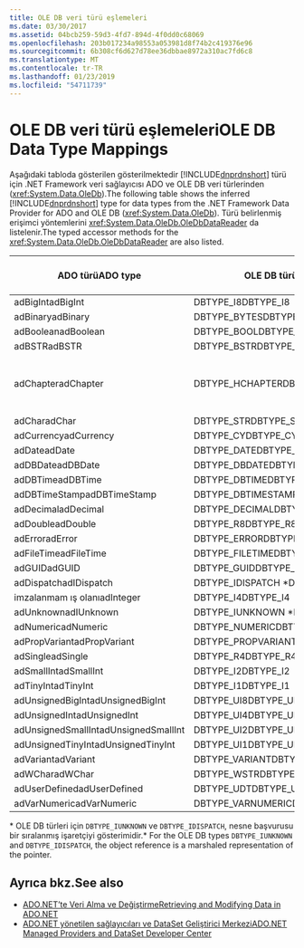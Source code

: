 ```yaml
---
title: OLE DB veri türü eşlemeleri
ms.date: 03/30/2017
ms.assetid: 04bcb259-59d3-4fd7-894d-4f0dd0c68069
ms.openlocfilehash: 203b017234a98553a053981d8f74b2c419376e96
ms.sourcegitcommit: 6b308cf6d627d78ee36dbbae8972a310ac7fd6c8
ms.translationtype: MT
ms.contentlocale: tr-TR
ms.lasthandoff: 01/23/2019
ms.locfileid: "54711739"
---
```

# <a name="ole-db-data-type-mappings"></a><span data-ttu-id="c00fe-102">OLE DB veri türü eşlemeleri</span><span class="sxs-lookup"><span data-stu-id="c00fe-102">OLE DB Data Type Mappings</span></span>
<span data-ttu-id="c00fe-103">Aşağıdaki tabloda gösterilen gösterilmektedir [!INCLUDE[dnprdnshort](../../../../includes/dnprdnshort-md.md)] türü için .NET Framework veri sağlayıcısı ADO ve OLE DB veri türlerinden (<xref:System.Data.OleDb>).</span><span class="sxs-lookup"><span data-stu-id="c00fe-103">The following table shows the inferred [!INCLUDE[dnprdnshort](../../../../includes/dnprdnshort-md.md)] type for data types from the .NET Framework Data Provider for ADO and OLE DB (<xref:System.Data.OleDb>).</span></span> <span data-ttu-id="c00fe-104">Türü belirlenmiş erişimci yöntemlerini <xref:System.Data.OleDb.OleDbDataReader> da listelenir.</span><span class="sxs-lookup"><span data-stu-id="c00fe-104">The typed accessor methods for the <xref:System.Data.OleDb.OleDbDataReader> are also listed.</span></span>  
  
|<span data-ttu-id="c00fe-105">ADO türü</span><span class="sxs-lookup"><span data-stu-id="c00fe-105">ADO type</span></span>|<span data-ttu-id="c00fe-106">OLE DB türü</span><span class="sxs-lookup"><span data-stu-id="c00fe-106">OLE DB type</span></span>|[!INCLUDE[dnprdnshort](../../../../includes/dnprdnshort-md.md)] <span data-ttu-id="c00fe-107">Türü</span><span class="sxs-lookup"><span data-stu-id="c00fe-107">type</span></span>|[!INCLUDE[dnprdnshort](../../../../includes/dnprdnshort-md.md)] <span data-ttu-id="c00fe-108">türü belirlenmiş erişimcisi</span><span class="sxs-lookup"><span data-stu-id="c00fe-108">typed accessor</span></span>|  
|--------------|-----------------|----------------------------------------------------------------------|--------------------------------------------------------------------------------|  
|<span data-ttu-id="c00fe-109">adBigInt</span><span class="sxs-lookup"><span data-stu-id="c00fe-109">adBigInt</span></span>|<span data-ttu-id="c00fe-110">DBTYPE_I8</span><span class="sxs-lookup"><span data-stu-id="c00fe-110">DBTYPE_I8</span></span>|<span data-ttu-id="c00fe-111">Int64</span><span class="sxs-lookup"><span data-stu-id="c00fe-111">Int64</span></span>|<span data-ttu-id="c00fe-112">GetInt64()</span><span class="sxs-lookup"><span data-stu-id="c00fe-112">GetInt64()</span></span>|  
|<span data-ttu-id="c00fe-113">adBinary</span><span class="sxs-lookup"><span data-stu-id="c00fe-113">adBinary</span></span>|<span data-ttu-id="c00fe-114">DBTYPE_BYTES</span><span class="sxs-lookup"><span data-stu-id="c00fe-114">DBTYPE_BYTES</span></span>|<span data-ttu-id="c00fe-115">Bayt]</span><span class="sxs-lookup"><span data-stu-id="c00fe-115">Byte[]</span></span>|<span data-ttu-id="c00fe-116">GetBytes()</span><span class="sxs-lookup"><span data-stu-id="c00fe-116">GetBytes()</span></span>|  
|<span data-ttu-id="c00fe-117">adBoolean</span><span class="sxs-lookup"><span data-stu-id="c00fe-117">adBoolean</span></span>|<span data-ttu-id="c00fe-118">DBTYPE_BOOL</span><span class="sxs-lookup"><span data-stu-id="c00fe-118">DBTYPE_BOOL</span></span>|<span data-ttu-id="c00fe-119">Boole değeri</span><span class="sxs-lookup"><span data-stu-id="c00fe-119">Boolean</span></span>|<span data-ttu-id="c00fe-120">GetBoolean()</span><span class="sxs-lookup"><span data-stu-id="c00fe-120">GetBoolean()</span></span>|  
|<span data-ttu-id="c00fe-121">adBSTR</span><span class="sxs-lookup"><span data-stu-id="c00fe-121">adBSTR</span></span>|<span data-ttu-id="c00fe-122">DBTYPE_BSTR</span><span class="sxs-lookup"><span data-stu-id="c00fe-122">DBTYPE_BSTR</span></span>|<span data-ttu-id="c00fe-123">Dize</span><span class="sxs-lookup"><span data-stu-id="c00fe-123">String</span></span>|<span data-ttu-id="c00fe-124">GetString()</span><span class="sxs-lookup"><span data-stu-id="c00fe-124">GetString()</span></span>|  
|<span data-ttu-id="c00fe-125">adChapter</span><span class="sxs-lookup"><span data-stu-id="c00fe-125">adChapter</span></span>|<span data-ttu-id="c00fe-126">DBTYPE_HCHAPTER</span><span class="sxs-lookup"><span data-stu-id="c00fe-126">DBTYPE_HCHAPTER</span></span>|<span data-ttu-id="c00fe-127">Aracılığıyla desteklenen `DataReader`.</span><span class="sxs-lookup"><span data-stu-id="c00fe-127">Supported through the `DataReader`.</span></span> <span data-ttu-id="c00fe-128">Bkz: [DataReader kullanarak veri alma](../../../../docs/framework/data/adonet/retrieving-data-using-a-datareader.md).</span><span class="sxs-lookup"><span data-stu-id="c00fe-128">See [Retrieving Data Using a DataReader](../../../../docs/framework/data/adonet/retrieving-data-using-a-datareader.md).</span></span>|<span data-ttu-id="c00fe-129">GetValue()</span><span class="sxs-lookup"><span data-stu-id="c00fe-129">GetValue()</span></span>|  
|<span data-ttu-id="c00fe-130">adChar</span><span class="sxs-lookup"><span data-stu-id="c00fe-130">adChar</span></span>|<span data-ttu-id="c00fe-131">DBTYPE_STR</span><span class="sxs-lookup"><span data-stu-id="c00fe-131">DBTYPE_STR</span></span>|<span data-ttu-id="c00fe-132">Dize</span><span class="sxs-lookup"><span data-stu-id="c00fe-132">String</span></span>|<span data-ttu-id="c00fe-133">GetString()</span><span class="sxs-lookup"><span data-stu-id="c00fe-133">GetString()</span></span>|  
|<span data-ttu-id="c00fe-134">adCurrency</span><span class="sxs-lookup"><span data-stu-id="c00fe-134">adCurrency</span></span>|<span data-ttu-id="c00fe-135">DBTYPE_CY</span><span class="sxs-lookup"><span data-stu-id="c00fe-135">DBTYPE_CY</span></span>|<span data-ttu-id="c00fe-136">Ondalık</span><span class="sxs-lookup"><span data-stu-id="c00fe-136">Decimal</span></span>|<span data-ttu-id="c00fe-137">GetDecimal()</span><span class="sxs-lookup"><span data-stu-id="c00fe-137">GetDecimal()</span></span>|  
|<span data-ttu-id="c00fe-138">adDate</span><span class="sxs-lookup"><span data-stu-id="c00fe-138">adDate</span></span>|<span data-ttu-id="c00fe-139">DBTYPE_DATE</span><span class="sxs-lookup"><span data-stu-id="c00fe-139">DBTYPE_DATE</span></span>|<span data-ttu-id="c00fe-140">DateTime</span><span class="sxs-lookup"><span data-stu-id="c00fe-140">DateTime</span></span>|<span data-ttu-id="c00fe-141">GetDateTime()</span><span class="sxs-lookup"><span data-stu-id="c00fe-141">GetDateTime()</span></span>|  
|<span data-ttu-id="c00fe-142">adDBDate</span><span class="sxs-lookup"><span data-stu-id="c00fe-142">adDBDate</span></span>|<span data-ttu-id="c00fe-143">DBTYPE_DBDATE</span><span class="sxs-lookup"><span data-stu-id="c00fe-143">DBTYPE_DBDATE</span></span>|<span data-ttu-id="c00fe-144">DateTime</span><span class="sxs-lookup"><span data-stu-id="c00fe-144">DateTime</span></span>|<span data-ttu-id="c00fe-145">GetDateTime()</span><span class="sxs-lookup"><span data-stu-id="c00fe-145">GetDateTime()</span></span>|  
|<span data-ttu-id="c00fe-146">adDBTime</span><span class="sxs-lookup"><span data-stu-id="c00fe-146">adDBTime</span></span>|<span data-ttu-id="c00fe-147">DBTYPE_DBTIME</span><span class="sxs-lookup"><span data-stu-id="c00fe-147">DBTYPE_DBTIME</span></span>|<span data-ttu-id="c00fe-148">DateTime</span><span class="sxs-lookup"><span data-stu-id="c00fe-148">DateTime</span></span>|<span data-ttu-id="c00fe-149">GetDateTime()</span><span class="sxs-lookup"><span data-stu-id="c00fe-149">GetDateTime()</span></span>|  
|<span data-ttu-id="c00fe-150">adDBTimeStamp</span><span class="sxs-lookup"><span data-stu-id="c00fe-150">adDBTimeStamp</span></span>|<span data-ttu-id="c00fe-151">DBTYPE_DBTIMESTAMP</span><span class="sxs-lookup"><span data-stu-id="c00fe-151">DBTYPE_DBTIMESTAMP</span></span>|<span data-ttu-id="c00fe-152">DateTime</span><span class="sxs-lookup"><span data-stu-id="c00fe-152">DateTime</span></span>|<span data-ttu-id="c00fe-153">GetDateTime()</span><span class="sxs-lookup"><span data-stu-id="c00fe-153">GetDateTime()</span></span>|  
|<span data-ttu-id="c00fe-154">adDecimal</span><span class="sxs-lookup"><span data-stu-id="c00fe-154">adDecimal</span></span>|<span data-ttu-id="c00fe-155">DBTYPE_DECIMAL</span><span class="sxs-lookup"><span data-stu-id="c00fe-155">DBTYPE_DECIMAL</span></span>|<span data-ttu-id="c00fe-156">Ondalık</span><span class="sxs-lookup"><span data-stu-id="c00fe-156">Decimal</span></span>|<span data-ttu-id="c00fe-157">GetDecimal()</span><span class="sxs-lookup"><span data-stu-id="c00fe-157">GetDecimal()</span></span>|  
|<span data-ttu-id="c00fe-158">adDouble</span><span class="sxs-lookup"><span data-stu-id="c00fe-158">adDouble</span></span>|<span data-ttu-id="c00fe-159">DBTYPE_R8</span><span class="sxs-lookup"><span data-stu-id="c00fe-159">DBTYPE_R8</span></span>|<span data-ttu-id="c00fe-160">Çift</span><span class="sxs-lookup"><span data-stu-id="c00fe-160">Double</span></span>|<span data-ttu-id="c00fe-161">GetDouble()</span><span class="sxs-lookup"><span data-stu-id="c00fe-161">GetDouble()</span></span>|  
|<span data-ttu-id="c00fe-162">adError</span><span class="sxs-lookup"><span data-stu-id="c00fe-162">adError</span></span>|<span data-ttu-id="c00fe-163">DBTYPE_ERROR</span><span class="sxs-lookup"><span data-stu-id="c00fe-163">DBTYPE_ERROR</span></span>|<span data-ttu-id="c00fe-164">ExternalException</span><span class="sxs-lookup"><span data-stu-id="c00fe-164">ExternalException</span></span>|<span data-ttu-id="c00fe-165">GetValue()</span><span class="sxs-lookup"><span data-stu-id="c00fe-165">GetValue()</span></span>|  
|<span data-ttu-id="c00fe-166">adFileTime</span><span class="sxs-lookup"><span data-stu-id="c00fe-166">adFileTime</span></span>|<span data-ttu-id="c00fe-167">DBTYPE_FILETIME</span><span class="sxs-lookup"><span data-stu-id="c00fe-167">DBTYPE_FILETIME</span></span>|<span data-ttu-id="c00fe-168">DateTime</span><span class="sxs-lookup"><span data-stu-id="c00fe-168">DateTime</span></span>|<span data-ttu-id="c00fe-169">GetDateTime()</span><span class="sxs-lookup"><span data-stu-id="c00fe-169">GetDateTime()</span></span>|  
|<span data-ttu-id="c00fe-170">adGUID</span><span class="sxs-lookup"><span data-stu-id="c00fe-170">adGUID</span></span>|<span data-ttu-id="c00fe-171">DBTYPE_GUID</span><span class="sxs-lookup"><span data-stu-id="c00fe-171">DBTYPE_GUID</span></span>|<span data-ttu-id="c00fe-172">Guid</span><span class="sxs-lookup"><span data-stu-id="c00fe-172">Guid</span></span>|<span data-ttu-id="c00fe-173">GetGuid()</span><span class="sxs-lookup"><span data-stu-id="c00fe-173">GetGuid()</span></span>|  
|<span data-ttu-id="c00fe-174">adDispatch</span><span class="sxs-lookup"><span data-stu-id="c00fe-174">adIDispatch</span></span>|<span data-ttu-id="c00fe-175">DBTYPE_IDISPATCH \*</span><span class="sxs-lookup"><span data-stu-id="c00fe-175">DBTYPE_IDISPATCH \*</span></span>|<span data-ttu-id="c00fe-176">Nesne</span><span class="sxs-lookup"><span data-stu-id="c00fe-176">Object</span></span>|<span data-ttu-id="c00fe-177">GetValue()</span><span class="sxs-lookup"><span data-stu-id="c00fe-177">GetValue()</span></span>|  
|<span data-ttu-id="c00fe-178">imzalanmam ış olanı</span><span class="sxs-lookup"><span data-stu-id="c00fe-178">adInteger</span></span>|<span data-ttu-id="c00fe-179">DBTYPE_I4</span><span class="sxs-lookup"><span data-stu-id="c00fe-179">DBTYPE_I4</span></span>|<span data-ttu-id="c00fe-180">Int32</span><span class="sxs-lookup"><span data-stu-id="c00fe-180">Int32</span></span>|<span data-ttu-id="c00fe-181">GetInt32()</span><span class="sxs-lookup"><span data-stu-id="c00fe-181">GetInt32()</span></span>|  
|<span data-ttu-id="c00fe-182">adUnknown</span><span class="sxs-lookup"><span data-stu-id="c00fe-182">adIUnknown</span></span>|<span data-ttu-id="c00fe-183">DBTYPE_IUNKNOWN \*</span><span class="sxs-lookup"><span data-stu-id="c00fe-183">DBTYPE_IUNKNOWN \*</span></span>|<span data-ttu-id="c00fe-184">Nesne</span><span class="sxs-lookup"><span data-stu-id="c00fe-184">Object</span></span>|<span data-ttu-id="c00fe-185">GetValue()</span><span class="sxs-lookup"><span data-stu-id="c00fe-185">GetValue()</span></span>|  
|<span data-ttu-id="c00fe-186">adNumeric</span><span class="sxs-lookup"><span data-stu-id="c00fe-186">adNumeric</span></span>|<span data-ttu-id="c00fe-187">DBTYPE_NUMERIC</span><span class="sxs-lookup"><span data-stu-id="c00fe-187">DBTYPE_NUMERIC</span></span>|<span data-ttu-id="c00fe-188">Ondalık</span><span class="sxs-lookup"><span data-stu-id="c00fe-188">Decimal</span></span>|<span data-ttu-id="c00fe-189">GetDecimal()</span><span class="sxs-lookup"><span data-stu-id="c00fe-189">GetDecimal()</span></span>|  
|<span data-ttu-id="c00fe-190">adPropVariant</span><span class="sxs-lookup"><span data-stu-id="c00fe-190">adPropVariant</span></span>|<span data-ttu-id="c00fe-191">DBTYPE_PROPVARIANT</span><span class="sxs-lookup"><span data-stu-id="c00fe-191">DBTYPE_PROPVARIANT</span></span>|<span data-ttu-id="c00fe-192">Nesne</span><span class="sxs-lookup"><span data-stu-id="c00fe-192">Object</span></span>|<span data-ttu-id="c00fe-193">GetValue()</span><span class="sxs-lookup"><span data-stu-id="c00fe-193">GetValue()</span></span>|  
|<span data-ttu-id="c00fe-194">adSingle</span><span class="sxs-lookup"><span data-stu-id="c00fe-194">adSingle</span></span>|<span data-ttu-id="c00fe-195">DBTYPE_R4</span><span class="sxs-lookup"><span data-stu-id="c00fe-195">DBTYPE_R4</span></span>|<span data-ttu-id="c00fe-196">Tek</span><span class="sxs-lookup"><span data-stu-id="c00fe-196">Single</span></span>|<span data-ttu-id="c00fe-197">GetFloat()</span><span class="sxs-lookup"><span data-stu-id="c00fe-197">GetFloat()</span></span>|  
|<span data-ttu-id="c00fe-198">adSmallInt</span><span class="sxs-lookup"><span data-stu-id="c00fe-198">adSmallInt</span></span>|<span data-ttu-id="c00fe-199">DBTYPE_I2</span><span class="sxs-lookup"><span data-stu-id="c00fe-199">DBTYPE_I2</span></span>|<span data-ttu-id="c00fe-200">Int16</span><span class="sxs-lookup"><span data-stu-id="c00fe-200">Int16</span></span>|<span data-ttu-id="c00fe-201">GetInt16()</span><span class="sxs-lookup"><span data-stu-id="c00fe-201">GetInt16()</span></span>|  
|<span data-ttu-id="c00fe-202">adTinyInt</span><span class="sxs-lookup"><span data-stu-id="c00fe-202">adTinyInt</span></span>|<span data-ttu-id="c00fe-203">DBTYPE_I1</span><span class="sxs-lookup"><span data-stu-id="c00fe-203">DBTYPE_I1</span></span>|<span data-ttu-id="c00fe-204">Bayt</span><span class="sxs-lookup"><span data-stu-id="c00fe-204">Byte</span></span>|<span data-ttu-id="c00fe-205">GetByte()</span><span class="sxs-lookup"><span data-stu-id="c00fe-205">GetByte()</span></span>|  
|<span data-ttu-id="c00fe-206">adUnsignedBigInt</span><span class="sxs-lookup"><span data-stu-id="c00fe-206">adUnsignedBigInt</span></span>|<span data-ttu-id="c00fe-207">DBTYPE_UI8</span><span class="sxs-lookup"><span data-stu-id="c00fe-207">DBTYPE_UI8</span></span>|<span data-ttu-id="c00fe-208">UInt64</span><span class="sxs-lookup"><span data-stu-id="c00fe-208">UInt64</span></span>|<span data-ttu-id="c00fe-209">GetValue()</span><span class="sxs-lookup"><span data-stu-id="c00fe-209">GetValue()</span></span>|  
|<span data-ttu-id="c00fe-210">adUnsignedInt</span><span class="sxs-lookup"><span data-stu-id="c00fe-210">adUnsignedInt</span></span>|<span data-ttu-id="c00fe-211">DBTYPE_UI4</span><span class="sxs-lookup"><span data-stu-id="c00fe-211">DBTYPE_UI4</span></span>|<span data-ttu-id="c00fe-212">UInt32</span><span class="sxs-lookup"><span data-stu-id="c00fe-212">UInt32</span></span>|<span data-ttu-id="c00fe-213">GetValue()</span><span class="sxs-lookup"><span data-stu-id="c00fe-213">GetValue()</span></span>|  
|<span data-ttu-id="c00fe-214">adUnsignedSmallInt</span><span class="sxs-lookup"><span data-stu-id="c00fe-214">adUnsignedSmallInt</span></span>|<span data-ttu-id="c00fe-215">DBTYPE_UI2</span><span class="sxs-lookup"><span data-stu-id="c00fe-215">DBTYPE_UI2</span></span>|<span data-ttu-id="c00fe-216">UInt16</span><span class="sxs-lookup"><span data-stu-id="c00fe-216">UInt16</span></span>|<span data-ttu-id="c00fe-217">GetValue()</span><span class="sxs-lookup"><span data-stu-id="c00fe-217">GetValue()</span></span>|  
|<span data-ttu-id="c00fe-218">adUnsignedTinyInt</span><span class="sxs-lookup"><span data-stu-id="c00fe-218">adUnsignedTinyInt</span></span>|<span data-ttu-id="c00fe-219">DBTYPE_UI1</span><span class="sxs-lookup"><span data-stu-id="c00fe-219">DBTYPE_UI1</span></span>|<span data-ttu-id="c00fe-220">Bayt</span><span class="sxs-lookup"><span data-stu-id="c00fe-220">Byte</span></span>|<span data-ttu-id="c00fe-221">GetByte()</span><span class="sxs-lookup"><span data-stu-id="c00fe-221">GetByte()</span></span>|  
|<span data-ttu-id="c00fe-222">adVariant</span><span class="sxs-lookup"><span data-stu-id="c00fe-222">adVariant</span></span>|<span data-ttu-id="c00fe-223">DBTYPE_VARIANT</span><span class="sxs-lookup"><span data-stu-id="c00fe-223">DBTYPE_VARIANT</span></span>|<span data-ttu-id="c00fe-224">Nesne</span><span class="sxs-lookup"><span data-stu-id="c00fe-224">Object</span></span>|<span data-ttu-id="c00fe-225">GetValue()</span><span class="sxs-lookup"><span data-stu-id="c00fe-225">GetValue()</span></span>|  
|<span data-ttu-id="c00fe-226">adWChar</span><span class="sxs-lookup"><span data-stu-id="c00fe-226">adWChar</span></span>|<span data-ttu-id="c00fe-227">DBTYPE_WSTR</span><span class="sxs-lookup"><span data-stu-id="c00fe-227">DBTYPE_WSTR</span></span>|<span data-ttu-id="c00fe-228">Dize</span><span class="sxs-lookup"><span data-stu-id="c00fe-228">String</span></span>|<span data-ttu-id="c00fe-229">GetString()</span><span class="sxs-lookup"><span data-stu-id="c00fe-229">GetString()</span></span>|  
|<span data-ttu-id="c00fe-230">adUserDefined</span><span class="sxs-lookup"><span data-stu-id="c00fe-230">adUserDefined</span></span>|<span data-ttu-id="c00fe-231">DBTYPE_UDT</span><span class="sxs-lookup"><span data-stu-id="c00fe-231">DBTYPE_UDT</span></span>|<span data-ttu-id="c00fe-232">Desteklenmiyor</span><span class="sxs-lookup"><span data-stu-id="c00fe-232">not supported</span></span>||  
|<span data-ttu-id="c00fe-233">adVarNumeric</span><span class="sxs-lookup"><span data-stu-id="c00fe-233">adVarNumeric</span></span>|<span data-ttu-id="c00fe-234">DBTYPE_VARNUMERIC</span><span class="sxs-lookup"><span data-stu-id="c00fe-234">DBTYPE_VARNUMERIC</span></span>|<span data-ttu-id="c00fe-235">Desteklenmiyor</span><span class="sxs-lookup"><span data-stu-id="c00fe-235">not supported</span></span>||  
  
 <span data-ttu-id="c00fe-236">\* OLE DB türleri için `DBTYPE_IUNKNOWN` ve `DBTYPE_IDISPATCH`, nesne başvurusu bir sıralanmış işaretçiyi gösterimidir.</span><span class="sxs-lookup"><span data-stu-id="c00fe-236">\* For the OLE DB types `DBTYPE_IUNKNOWN` and `DBTYPE_IDISPATCH`, the object reference is a marshaled representation of the pointer.</span></span>  
  
## <a name="see-also"></a><span data-ttu-id="c00fe-237">Ayrıca bkz.</span><span class="sxs-lookup"><span data-stu-id="c00fe-237">See also</span></span>
- [<span data-ttu-id="c00fe-238">ADO.NET’te Veri Alma ve Değiştirme</span><span class="sxs-lookup"><span data-stu-id="c00fe-238">Retrieving and Modifying Data in ADO.NET</span></span>](../../../../docs/framework/data/adonet/retrieving-and-modifying-data.md)
- [<span data-ttu-id="c00fe-239">ADO.NET yönetilen sağlayıcıları ve DataSet Geliştirici Merkezi</span><span class="sxs-lookup"><span data-stu-id="c00fe-239">ADO.NET Managed Providers and DataSet Developer Center</span></span>](https://go.microsoft.com/fwlink/?LinkId=217917)
